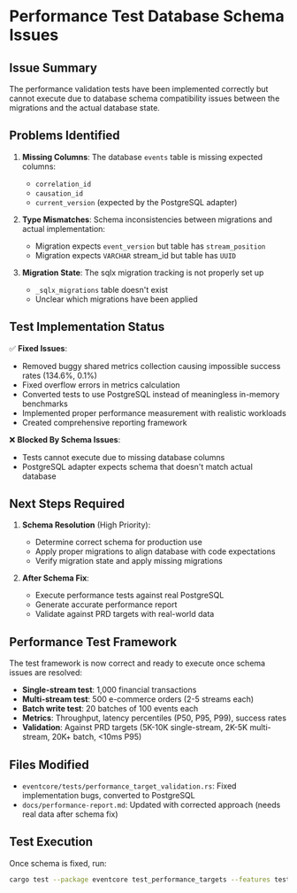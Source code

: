 # Performance Test Database Schema Issues

## Issue Summary

The performance validation tests have been implemented correctly but cannot execute due to database schema compatibility issues between the migrations and the actual database state.

## Problems Identified

1. **Missing Columns**: The database `events` table is missing expected columns:
   - `correlation_id` 
   - `causation_id`
   - `current_version` (expected by the PostgreSQL adapter)

2. **Type Mismatches**: Schema inconsistencies between migrations and actual implementation:
   - Migration expects `event_version` but table has `stream_position`
   - Migration expects `VARCHAR` stream_id but table has `UUID`

3. **Migration State**: The sqlx migration tracking is not properly set up
   - `_sqlx_migrations` table doesn't exist
   - Unclear which migrations have been applied

## Test Implementation Status

✅ **Fixed Issues**:
- Removed buggy shared metrics collection causing impossible success rates (134.6%, 0.1%)
- Fixed overflow errors in metrics calculation
- Converted tests to use PostgreSQL instead of meaningless in-memory benchmarks
- Implemented proper performance measurement with realistic workloads
- Created comprehensive reporting framework

❌ **Blocked By Schema Issues**:
- Tests cannot execute due to missing database columns
- PostgreSQL adapter expects schema that doesn't match actual database

## Next Steps Required

1. **Schema Resolution** (High Priority):
   - Determine correct schema for production use
   - Apply proper migrations to align database with code expectations
   - Verify migration state and apply missing migrations

2. **After Schema Fix**:
   - Execute performance tests against real PostgreSQL
   - Generate accurate performance report
   - Validate against PRD targets with real-world data

## Performance Test Framework

The test framework is now correct and ready to execute once schema issues are resolved:

- **Single-stream test**: 1,000 financial transactions 
- **Multi-stream test**: 500 e-commerce orders (2-5 streams each)
- **Batch write test**: 20 batches of 100 events each
- **Metrics**: Throughput, latency percentiles (P50, P95, P99), success rates
- **Validation**: Against PRD targets (5K-10K single-stream, 2K-5K multi-stream, 20K+ batch, <10ms P95)

## Files Modified

- `eventcore/tests/performance_target_validation.rs`: Fixed implementation bugs, converted to PostgreSQL
- `docs/performance-report.md`: Updated with corrected approach (needs real data after schema fix)

## Test Execution

Once schema is fixed, run:
```bash
cargo test --package eventcore test_performance_targets --features testing -- --ignored --nocapture
```